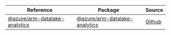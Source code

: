 | Reference | Package | Source |
|---|---|---|
|[@azure/arm-datalake-analytics](arm-datalake-analytics-readme.md)|[@azure/arm-datalake-analytics](https://www.npmjs.com/package/@azure/arm-datalake-analytics)|[Github](https://github.com/Azure/azure-sdk-for-js/blob/main/sdk/datalake-analytics/arm-datalake-analytics)|
